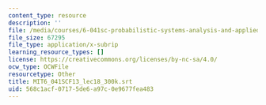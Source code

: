 ```yaml
---
content_type: resource
description: ''
file: /media/courses/6-041sc-probabilistic-systems-analysis-and-applied-probability-fall-2013/568c1acf07175de6a97c0e9677fea483_MIT6_041SCF13_lec18_300k.vtt
file_size: 67295
file_type: application/x-subrip
learning_resource_types: []
license: https://creativecommons.org/licenses/by-nc-sa/4.0/
ocw_type: OCWFile
resourcetype: Other
title: MIT6_041SCF13_lec18_300k.srt
uid: 568c1acf-0717-5de6-a97c-0e9677fea483
---
```

